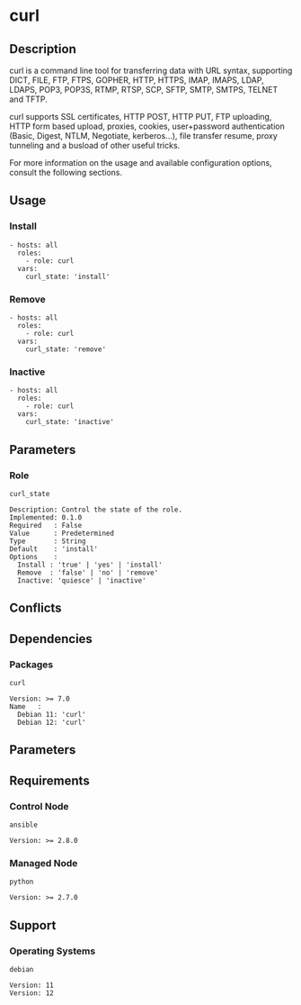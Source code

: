 # curl

## Description

curl is a command line tool for transferring data with URL syntax, supporting
DICT, FILE, FTP, FTPS, GOPHER, HTTP, HTTPS, IMAP, IMAPS, LDAP, LDAPS, POP3,
POP3S, RTMP, RTSP, SCP, SFTP, SMTP, SMTPS, TELNET and TFTP.

curl supports SSL certificates, HTTP POST, HTTP PUT, FTP uploading, HTTP form
based upload, proxies, cookies, user+password authentication (Basic, Digest,
NTLM, Negotiate, kerberos...), file transfer resume, proxy tunneling and a
busload of other useful tricks.

For more information on the usage and available configuration options,
consult the following sections.

## Usage

### Install

```
- hosts: all
  roles:
    - role: curl
  vars:
    curl_state: 'install'
```

### Remove

```
- hosts: all
  roles:
    - role: curl
  vars:
    curl_state: 'remove'
```

### Inactive

```
- hosts: all
  roles:
    - role: curl
  vars:
    curl_state: 'inactive'
```

## Parameters

### Role

`curl_state`

    Description: Control the state of the role.
    Implemented: 0.1.0
    Required   : False
    Value      : Predetermined
    Type       : String
    Default    : 'install'
    Options    :
      Install : 'true' | 'yes' | 'install'
      Remove  : 'false' | 'no' | 'remove'
      Inactive: 'quiesce' | 'inactive'

## Conflicts

## Dependencies

### Packages

`curl`

    Version: >= 7.0
    Name   :
      Debian 11: 'curl'
      Debian 12: 'curl'

## Parameters

## Requirements

### Control Node

`ansible`

    Version: >= 2.8.0

### Managed Node

`python`

    Version: >= 2.7.0

## Support

### Operating Systems

`debian`

    Version: 11
    Version: 12
